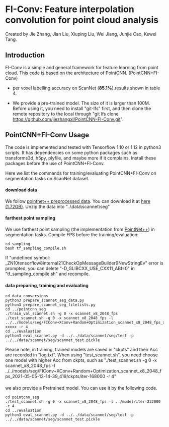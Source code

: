 # FI-Conv: Feature interpolation convolution for point cloud analysis

Created by Jie Zhang, Jian Liu, Xiuping Liu, Wei Jiang, Junjie Cao, Kewei Tang.

## Introduction

FI-Conv is a simple and general framework for feature learning from point cloud. 
This code is based on the architecture of PointCNN. (PointCNN+FI-Conv)

* per voxel labelling accuracy on ScanNet (**85.1%**).results shown in table 4.

* We provide a pre-trained model. The size of it is larger than 100M. Before using it, you need to install "git-lfs" first, and then clone the remote repository to the local through "git lfs clone https://github.com/jiezhangxl/PointCNN-FI-Conv.git".

## PointCNN+FI-Conv Usage

The code is implemented and tested with Tensorflow 1.10 or 1.12 in python3 scripts. 
It has dependencies on some python packages such as transforms3d, h5py, plyfile, and maybe more if it complains. Install these packages before the use of PointCNN+FI-Conv.

Here we list the commands for training/evaluating PointCNN+FI-Conv on segmentation tasks on ScanNet dataset.

  #### download data
  We follow [pointnet++ preprocessed data](https://github.com/charlesq34/pointnet2/tree/master/scannet). 
  You can download it at [here (1.72GB)](https://shapenet.cs.stanford.edu/media/scannet_data_pointnet2.zip).
  Unzip the data into "..\data\scannet\seg"
  
  #### farthest point sampling 
  We use farthest point sampling (the implementation from <a href="https://github.com/charlesq34/pointnet2" target="_blank">PointNet++</a>) in segmentation tasks. Compile FPS before the training/evaluation:
  ```
  cd sampling
  bash tf_sampling_compile.sh
  ```
  If "undefined symbol: _ZN10tensorflow8internal21CheckOpMessageBuilder9NewStringEv" error is prompted, you can delete "-D_GLIBCXX_USE_CXX11_ABI=0" in "tf_sampling_compile.sh" and recompile.
  ####  data preparing, training and evaluating
  ```
  cd data_conversions
  python3 prepare_scannet_seg_data.py
  python3 prepare_scannet_seg_filelists.py
  cd ../pointcnn_seg
  ./train_val_scannet.sh -g 0 -x scannet_x8_2048_fps
  ./test_scannet.sh -g 0 -x scannet_x8_2048_fps -l ../../models/seg/FIConv+XConv+Random+Optimization_scannet_x8_2048_fps_xxxx/ckpts/iter-xxxxx -r 4
  cd ../evaluation
  python3 eval_scannet.py -d ../../data/scannet/seg/test -p ../../data/scannet/seg/scannet_test.pickle
  ```
  Please note, in training, trained models are saved in "ckpts" and their Acc are recorded in "log.txt". When using "test_scannet.sh", you need choose one model with higher Acc from ckpts, such as "./test_scannet.sh -g 0 -x scannet_x8_2048_fps -l ../../models/seg/FIConv+XConv+Random+Optimization_scannet_x8_2048_fps_2021-05-05-13-14-39_419/ckpts/iter-168000 -r 4"
  ####
  we also provide a Pretrained model. You can use it by the following code.
  ```
  cd pointcnn_seg
  ./test_scannet.sh -g 0 -x scannet_x8_2048_fps -l ../model/iter-232000 -r 4
  cd ../evaluation
  python3 eval_scannet.py -d ../../data/scannet/seg/test -p ../../data/scannet/seg/scannet_test.pickle
  ```
